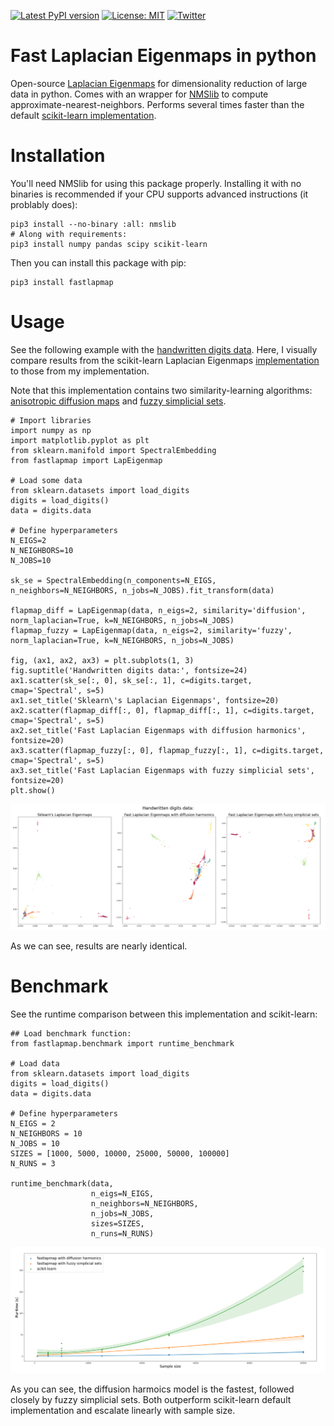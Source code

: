 [![Latest PyPI version](https://img.shields.io/pypi/v/fastlapmap.svg)](https://pypi.org/project/fastlapmap/)
[![License: MIT](https://img.shields.io/badge/License-MIT-yellow.svg)](https://opensource.org/licenses/MIT)
[![Twitter](https://img.shields.io/twitter/url/https/twitter.com/DaviSidarta.svg?label=Follow%20%40davisidarta&style=social)](https://twitter.com/davisidarta)
        
# Fast Laplacian Eigenmaps in python

Open-source [Laplacian Eigenmaps](https://www2.imm.dtu.dk/projects/manifold/Papers/Laplacian.pdf) for dimensionality reduction of large data in python. Comes with an
 wrapper for [NMSlib](https://github.com/nmslib/nmslib) to compute approximate-nearest-neighbors.
Performs several times faster than the default [scikit-learn implementation](https://scikit-learn.org/stable/modules/generated/sklearn.manifold.SpectralEmbedding.html).    
        
# Installation

You'll need NMSlib for using this package properly. Installing it with no binaries is recommended if your CPU supports
 advanced instructions (it problably does): 

```
pip3 install --no-binary :all: nmslib
# Along with requirements:
pip3 install numpy pandas scipy scikit-learn 
```

Then you can install this package with pip:

```
pip3 install fastlapmap
```


# Usage 

See the following example with the [handwritten digits data](https://archive.ics.uci.edu/ml/datasets/Optical+Recognition+of+Handwritten+Digits).
Here, I visually compare results from the scikit-learn Laplacian Eigenmaps 
[implementation](https://scikit-learn.org/stable/modules/generated/sklearn.manifold.SpectralEmbedding.html#sklearn.manifold.SpectralEmbedding) to 
those from my implementation.

Note that this implementation contains two similarity-learning algorithms: [anisotropic diffusion maps](https://doi.org/10.1073/pnas.0500334102) and [fuzzy simplicial sets](https://arxiv.org/abs/1802.03426).


```
# Import libraries
import numpy as np
import matplotlib.pyplot as plt
from sklearn.manifold import SpectralEmbedding
from fastlapmap import LapEigenmap

# Load some data
from sklearn.datasets import load_digits
digits = load_digits()
data = digits.data

# Define hyperparameters
N_EIGS=2
N_NEIGHBORS=10
N_JOBS=10

sk_se = SpectralEmbedding(n_components=N_EIGS, n_neighbors=N_NEIGHBORS, n_jobs=N_JOBS).fit_transform(data)

flapmap_diff = LapEigenmap(data, n_eigs=2, similarity='diffusion', norm_laplacian=True, k=N_NEIGHBORS, n_jobs=N_JOBS)
flapmap_fuzzy = LapEigenmap(data, n_eigs=2, similarity='fuzzy', norm_laplacian=True, k=N_NEIGHBORS, n_jobs=N_JOBS)

fig, (ax1, ax2, ax3) = plt.subplots(1, 3)
fig.suptitle('Handwritten digits data:', fontsize=24)
ax1.scatter(sk_se[:, 0], sk_se[:, 1], c=digits.target, cmap='Spectral', s=5)
ax1.set_title('Sklearn\'s Laplacian Eigenmaps', fontsize=20)
ax2.scatter(flapmap_diff[:, 0], flapmap_diff[:, 1], c=digits.target, cmap='Spectral', s=5)
ax2.set_title('Fast Laplacian Eigenmaps with diffusion harmonics', fontsize=20)
ax3.scatter(flapmap_fuzzy[:, 0], flapmap_fuzzy[:, 1], c=digits.target, cmap='Spectral', s=5)
ax3.set_title('Fast Laplacian Eigenmaps with fuzzy simplicial sets', fontsize=20)
plt.show()
```
![](figs/Embedding_comparison.png)

As we can see, results are nearly identical.

# Benchmark

See the runtime comparison between this implementation and scikit-learn:

```
## Load benchmark function:
from fastlapmap.benchmark import runtime_benchmark

# Load data
from sklearn.datasets import load_digits
digits = load_digits()
data = digits.data

# Define hyperparameters
N_EIGS = 2
N_NEIGHBORS = 10
N_JOBS = 10
SIZES = [1000, 5000, 10000, 25000, 50000, 100000]
N_RUNS = 3

runtime_benchmark(data,
                  n_eigs=N_EIGS,
                  n_neighbors=N_NEIGHBORS,
                  n_jobs=N_JOBS,
                  sizes=SIZES,
                  n_runs=N_RUNS)
```

![](figs/Runtime_benchmark.png)

As you can see, the diffusion harmoics model is the fastest, followed closely by fuzzy simplicial sets. Both outperform 
scikit-learn default implementation and escalate linearly with sample size.